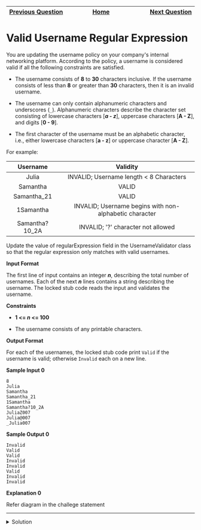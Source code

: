 | <img width=1000>[Previous Question](https://github.com/Kevin-Lago/java-hackerrank-solutions/tree/main/src/java.strings/java_regex_2_duplicate_words)</img> | <img width=1000>[Home](https://github.com/Kevin-Lago/java-hackerrank-solutions)</img> | <img width=1000>[Next Question](https://github.com/Kevin-Lago/java-hackerrank-solutions/tree/main/src/java.strings/tag_content_extractor)</img> |
|:---|:---:|---:|

# Valid Username Regular Expression

You are updating the username policy on your company's internal networking platform. According to the policy, a username is considered valid if all the following constraints are satisfied.

- The username consists of __8__ to __30__ characters inclusive. If the username consists of less than __8__ or greater than __30__ characters, then it is an invalid username.

- The username can only contain alphanumeric characters and underscores (```_```). Alphanumeric characters describe the character set consisting of lowercase characters [___a - z___], uppercase characters [__A - Z__], and digits [__0 - 9__].

- The first character of the username must be an alphabetic character, i.e., either lowercase characters [__a - z__] or uppercase character [__A - Z__].

For example:

| Username | Validity |
|:--------:|:--------:|
| Julia | INVALID; Username length < 8 Characters |
| Samantha | VALID |
| Samantha_21 | VALID |
| 1Samantha | INVALID; Username begins with non-alphabetic character |
| Samantha?10_2A | INVALID; '?' character not allowed |

Update the value of regularExpression field in the UsernameValidator class so that the regular expression only matches with valid usernames.

__Input Format__

The first line of input contains an integer ___n___, describing the total number of usernames. Each of the next ___n___ lines contains a string describing the username. The locked stub code reads the input and validates the username.

__Constraints__

- __1 <= _n_ <= 100__

- The username consists of any printable characters.

__Output Format__

For each of the usernames, the locked stub code print ```Valid``` if the username is valid; otherwise ```Invalid``` each on a new line.

__Sample Input 0__

```
8
Julia
Samantha
Samantha_21
1Samantha
Samantha?10_2A
JuliaZ007
Julia@007
_Julia007
```

__Sample Output 0__

```
Invalid
Valid
Valid
Invalid
Invalid
Valid
Invalid
Invalid
```

__Explanation 0__

Refer diagram in the challege statement

---

<details><summary>Solution</summary>
    
```java
public class UsernameValidator {

    public static final String regularExpression = "^[a-zA-Z]{1}(\\w{7,29})";

}
```
</details>
